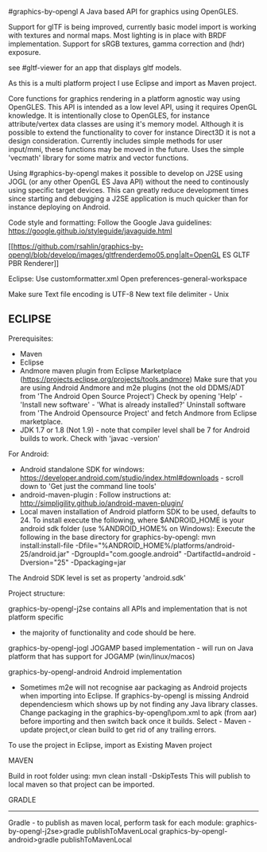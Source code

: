 ﻿#graphics-by-opengl
A Java based API for graphics using OpenGLES.

Support for glTF is being improved, currently basic model import is working with textures and normal maps.
Most lighting is in place with BRDF implementation.
Support for sRGB textures, gamma correction and (hdr) exposure.

see #gltf-viewer for an app that displays gltf models.

As this is a multi platform project I use Eclipse and import as Maven project.

Core functions for graphics rendering in a platform agnostic way using OpenGLES.
This API is intended as a low level API, using it requires OpenGL knowledge.
It is intentionally close to OpenGLES, for instance attribute/vertex data classes are using it's memory model. 
Although it is possible to extend the functionality to cover for instance Direct3D it is not a design consideration.
Currently includes simple methods for user input/mmi, these functions may be moved in the future. 
Uses the simple 'vecmath' library for some matrix and vector functions.

Using #graphics-by-opengl makes it possible to develop on J2SE using JOGL (or any other OpenGL ES Java API) without the need to continously using specific target devices.
This can greatly reduce development times since starting and debugging a J2SE application is much quicker than for instance deploying on Android.

Code style and formatting:
Follow the Google Java guidelines:
https://google.github.io/styleguide/javaguide.html

[[https://github.com/rsahlin/graphics-by-opengl/blob/develop/images/gltfrenderdemo05.png|alt=OpenGL ES GLTF PBR Renderer]]

Eclipse:
Use customformatter.xml
Open preferences-general-workspace

Make sure Text file encoding is UTF-8
New text file delimiter - Unix


ECLIPSE 
----------------------------------------------------------------------
Prerequisites:
- Maven
- Eclipse
- Andmore maven plugin from Eclipse Marketplace (https://projects.eclipse.org/projects/tools.andmore)
Make sure that you are using Android Andmore and m2e plugins (not the old DDMS/ADT from 'The Android Open Source Project')
Check by opening 'Help' - 'Install new software' - 'What is already installed?' 
Uninstall software from 'The Android Opensource Project' and fetch Andmore from Eclipse marketplace.
- JDK 1.7 or 1.8 (Not 1.9) - note that compiler level shall be 7 for Android builds to work.
Check with 'javac -version' 

For Android:
- Android standalone SDK for windows:
https://developer.android.com/studio/index.html#downloads - scroll down to 'Get just the command line tools'
- android-maven-plugin : Follow instructions at: http://simpligility.github.io/android-maven-plugin/
- Local maven installation of Android platform SDK to be used, defaults to 24.
To install execute the following, where $ANDROID_HOME is your android sdk folder (use %ANDROID_HOME% on Windows):
Execute the following in the base directory for graphics-by-opengl:
mvn install:install-file -Dfile="%ANDROID_HOME%/platforms/android-25/android.jar" -DgroupId="com.google.android" -DartifactId=android -Dversion="25" -Dpackaging=jar

The Android SDK level is set as property 'android.sdk'

Project structure:

graphics-by-opengl-j2se contains all APIs and implementation that is not platform specific
- the majority of functionality and code should be here.

graphics-by-opengl-jogl
JOGAMP based implementation - will run on Java platform that has support for JOGAMP (win/linux/macos)

graphics-by-opengl-android
Android implementation
- Sometimes m2e will not recognise aar packaging as Android projects when importing into Eclipse.
If graphics-by-opengl is missing Android dependenciesm which shows up by not finding any Java library classes.
Change packaging in the graphics-by-opengl\pom.xml to apk (from aar) before importing and then switch back once it builds.
Select - Maven - update project,or clean build to get rid of any trailing errors.

To use the project in Eclipse, import as Existing Maven project

MAVEN

Build in root folder using:
mvn clean install -DskipTests
This will publish to local maven so that project can be imported.

GRADLE

----------------------------------------------------------------------

Gradle - to publish as maven local, perform task for each module:
graphics-by-opengl-j2se>gradle publishToMavenLocal
graphics-by-opengl-android>gradle publishToMavenLocal

